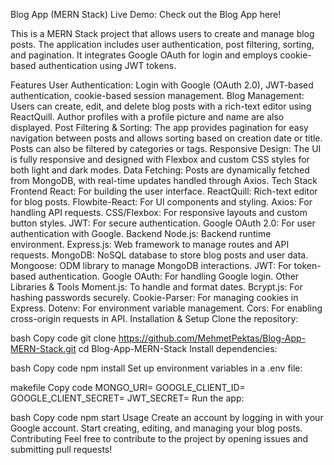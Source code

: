 Blog App (MERN Stack)
Live Demo: Check out the Blog App here!

This is a MERN Stack project that allows users to create and manage blog posts. The application includes user authentication, post filtering, sorting, and pagination. It integrates Google OAuth for login and employs cookie-based authentication using JWT tokens.

Features
User Authentication: Login with Google (OAuth 2.0), JWT-based authentication, cookie-based session management.
Blog Management: Users can create, edit, and delete blog posts with a rich-text editor using ReactQuill. Author profiles with a profile picture and name are also displayed.
Post Filtering & Sorting: The app provides pagination for easy navigation between posts and allows sorting based on creation date or title. Posts can also be filtered by categories or tags.
Responsive Design: The UI is fully responsive and designed with Flexbox and custom CSS styles for both light and dark modes.
Data Fetching: Posts are dynamically fetched from MongoDB, with real-time updates handled through Axios.
Tech Stack
Frontend
React: For building the user interface.
ReactQuill: Rich-text editor for blog posts.
Flowbite-React: For UI components and styling.
Axios: For handling API requests.
CSS/Flexbox: For responsive layouts and custom button styles.
JWT: For secure authentication.
Google OAuth 2.0: For user authentication with Google.
Backend
Node.js: Backend runtime environment.
Express.js: Web framework to manage routes and API requests.
MongoDB: NoSQL database to store blog posts and user data.
Mongoose: ODM library to manage MongoDB interactions.
JWT: For token-based authentication.
Google OAuth: For handling Google login.
Other Libraries & Tools
Moment.js: To handle and format dates.
Bcrypt.js: For hashing passwords securely.
Cookie-Parser: For managing cookies in Express.
Dotenv: For environment variable management.
Cors: For enabling cross-origin requests in API.
Installation & Setup
Clone the repository:

bash
Copy code
git clone https://github.com/MehmetPektas/Blog-App-MERN-Stack.git
cd Blog-App-MERN-Stack
Install dependencies:

bash
Copy code
npm install
Set up environment variables in a .env file:

makefile
Copy code
MONGO_URI=<your-mongodb-uri>
GOOGLE_CLIENT_ID=<your-google-client-id>
GOOGLE_CLIENT_SECRET=<your-google-client-secret>
JWT_SECRET=<your-jwt-secret>
Run the app:

bash
Copy code
npm start
Usage
Create an account by logging in with your Google account.
Start creating, editing, and managing your blog posts.
Contributing
Feel free to contribute to the project by opening issues and submitting pull requests!

